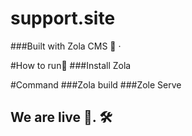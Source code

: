 # support.site
###Built with Zola CMS 🤖 ·

#How to run🚀
###Install Zola

#Command
###Zola build
###Zole Serve

## We are live  🦾. 🛠️
